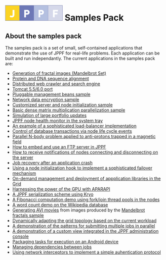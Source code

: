 # [<img src="shared/images/logo2.gif" border="0" alt="JPPF"/>](http://www.jppf.org) **Samples Pack**

## About the samples pack

The samples pack is a set of small, self-contained applications that demonstrate the use of JPPF for real-life problems.
Each application can be built and run independantly.
The current applications in the samples pack are:

* [Generation of fractal images (Mandelbrot Set)](Fractals/Readme.md)
* [Protein and DNA sequence alignment](SequenceAlignment/Readme.md)
* [Distributed web crawler and search engine](WebSearchEngine/Readme.md)
* [Tomcat 5.5/6.0 port](TomcatPort/Readme.md)
* [Pluggable management beans sample](CustomMBeans/Readme.md)
* [Network data encryption sample](DataEncryption/Readme.md)
* [Customized server and node initialization sample](StartupClasses/Readme.md)
* [Basic dense matrix multiplication parallelization sample](MatrixMultiplication/Readme.md)
* [Simulation of large portfolio updates](DataDependency/Readme.md)
* [JPPF node health monitor in the system tray](NodeTray/Readme.md)
* [An example of a sophisticated load-balancer implementation](CustomLoadBalancer/Readme.md)
* [Control of database transactions via node life cycle events](NodeLifeCycle/Readme.md)
* [Parallel N-body problem applied to anti-protons trapped in a  magnetic field](Nbody/Readme.md)
* [How to embed and use an FTP server in JPPF](FTPServer/Readme.md)
* [How to receive notifications of nodes connecting and disconnecting on the server](NodeConnectionEvents/Readme.md)
* [Job recovery after an application crash](JobRecovery/Readme.md)
* [Using a node initialization hook to implement a sophisticated failover mechanism](InitializationHook/Readme.md)
* [On-demand management and deployment of appplication libraries in the Grid](ExtendedClassLoading/Readme.md)
* [Harnessing the power of the GPU with APARAPI](GPU/Readme.md)
* [A JPPF serialization scheme using Kryo](KryoSerializer/Readme.md)
* [A Fibonacci computation demo using fork/join thread pools in the nodes](ForkJoinNodeExecutor/Readme.md)
* [A word count demo on the Wikipedia database](WordCount/Readme.md)
* [Generating AVI movies](FractalMovieGenerator/Readme.md) from images produced by the [Mandelbrot fractals sample](Fractals/Readme.html)
* [Dynamically adapting the grid topology based on the current workload](AdaptiveGrid/Readme.md)
* [A demonstration of the patterns for submitting multiple jobs in parallel](ConcurrentJobs/Readme.md)
* [A demonstration of a custom view integrated in the JPPF administration console](PluggableView/Readme.md)
* [Packaging tasks for execution on an Android device](AndroidDemo/Readme.md)
* [Managing dependencies between jobs](JobDependencies/Readme.md)
* [Using network interceptors to implement a simple auhentication protocol](NetworkInterceptor/Readme.md)
